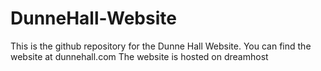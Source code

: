 # DunneHall-Website
This is the github repository for the Dunne Hall Website.
You can find the website at dunnehall.com
The website is hosted on dreamhost
